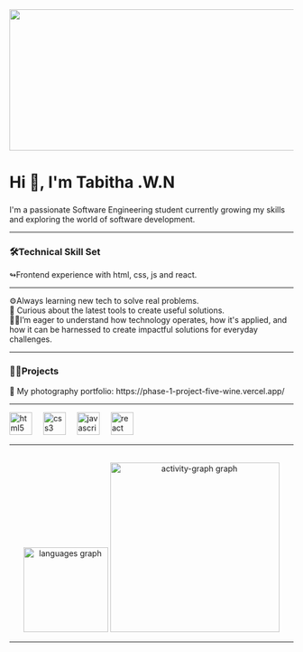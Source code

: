 <div align="center">
  <img height="250"width="600" src="https://i.pinimg.com/originals/45/e6/b8/45e6b85207aa4af2f8dbd3b76c0525e0.gif"  />
</div>

###

<h1 align="left">Hi 👋, I'm Tabitha .W.N</h1>

###

<p align="left">I'm a passionate Software Engineering student currently growing my skills and exploring the world of software development.</p>

---

<h3 align="left">🛠️Technical Skill Set</h3>


<p align="left">↬Frontend experience with html, css, js and react.</p>

---

<p align="left">⚙️Always learning new tech to solve real problems. <br>🚀 Curious about the latest tools to create useful solutions.<br>👩‍🏭I’m eager to understand how technology operates, how it's applied, and how it can be harnessed to create impactful solutions for everyday challenges.</p>

---

<h3 align="left">👩‍💻Projects</h3>


<p align="left">📸 My photography portfolio: https://phase-1-project-five-wine.vercel.app/</p>

---

<div align="left">
  <img src="https://cdn.jsdelivr.net/gh/devicons/devicon/icons/html5/html5-original.svg" height="40" alt="html5 logo"  />
  <img width="12" />
  <img src="https://cdn.jsdelivr.net/gh/devicons/devicon/icons/css3/css3-original.svg" height="40" alt="css3 logo"  />
  <img width="12" />
  <img src="https://cdn.jsdelivr.net/gh/devicons/devicon/icons/javascript/javascript-original.svg" height="40" alt="javascript logo"  />
  <img width="12" />
  <img src="https://cdn.jsdelivr.net/gh/devicons/devicon/icons/react/react-original.svg" height="40" alt="react logo"  />
</div>

---

<br clear="both">

<div align="center">
  <img src="https://github-readme-stats.vercel.app/api/top-langs?username=Tabby434&locale=en&hide_title=false&layout=compact&card_width=320&langs_count=5&theme=dracula&hide_border=false&order=2" height="150" alt="languages graph"  />
  <img src="https://github-readme-activity-graph.vercel.app/graph?username=Tabby434&radius=16&theme=react&area=true&order=5&custom_title=Contribution%20graph&hide_border=true&hide_title=true" height="300" alt="activity-graph graph"  />
</div>

---
